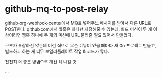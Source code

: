 # github-mq-to-post-relay

github-org-webhook-center에서 MQ로 넣어주느 메시지를 받아서 다른 URL로 POST한다. github.com에서 웹훅은 하나만 지정해줄 수 있는데, 빌드 머신이 두 개 이상이라면 웹훅 하나에 두 개의 머신에 URL 불러줄 필요 있어서 만들었다.

구조가 복잡하진 않는데 이런 식으로 무슨 기능이 있을 때마다 새 Go 프로젝트 만들고, 빌드하고 하는 게 너무 보일러플레이트 작업 & 코드가 많다.

천천히 더 좋은 방법으로 개선 해 나갈 것

...
